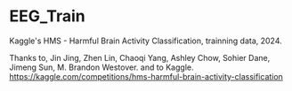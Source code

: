 # EEG_Train
Kaggle's HMS - Harmful Brain Activity Classification, trainning data, 2024.

Thanks to, Jin Jing, Zhen Lin, Chaoqi Yang, Ashley Chow, Sohier Dane, Jimeng Sun, M. Brandon Westover. and to Kaggle.
https://kaggle.com/competitions/hms-harmful-brain-activity-classification

